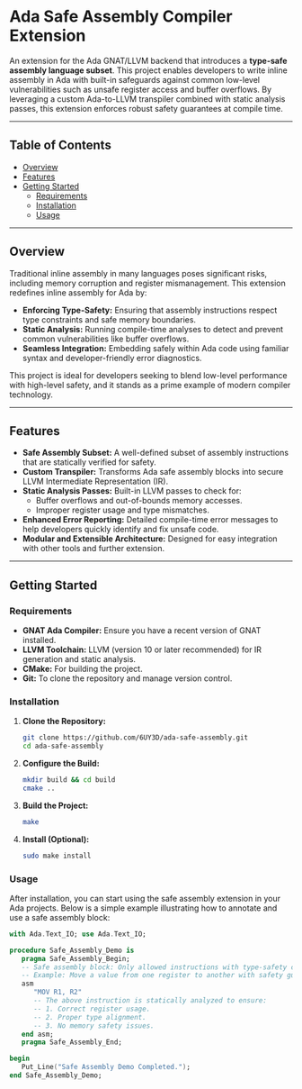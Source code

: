 # Ada Safe Assembly Compiler Extension

An extension for the Ada GNAT/LLVM backend that introduces a **type-safe assembly language subset**. This project enables developers to write inline assembly in Ada with built-in safeguards against common low-level vulnerabilities such as unsafe register access and buffer overflows. By leveraging a custom Ada-to-LLVM transpiler combined with static analysis passes, this extension enforces robust safety guarantees at compile time.

---

## Table of Contents

- [Overview](#overview)
- [Features](#features)
- [Getting Started](#getting-started)
  - [Requirements](#requirements)
  - [Installation](#installation)
  - [Usage](#usage)
    
---

## Overview

Traditional inline assembly in many languages poses significant risks, including memory corruption and register mismanagement. This extension redefines inline assembly for Ada by:

- **Enforcing Type-Safety:** Ensuring that assembly instructions respect type constraints and safe memory boundaries.
- **Static Analysis:** Running compile-time analyses to detect and prevent common vulnerabilities like buffer overflows.
- **Seamless Integration:** Embedding safely within Ada code using familiar syntax and developer-friendly error diagnostics.

This project is ideal for developers seeking to blend low-level performance with high-level safety, and it stands as a prime example of modern compiler technology.

---

## Features

- **Safe Assembly Subset:** A well-defined subset of assembly instructions that are statically verified for safety.
- **Custom Transpiler:** Transforms Ada safe assembly blocks into secure LLVM Intermediate Representation (IR).
- **Static Analysis Passes:** Built-in LLVM passes to check for:
  - Buffer overflows and out-of-bounds memory accesses.
  - Improper register usage and type mismatches.
- **Enhanced Error Reporting:** Detailed compile-time error messages to help developers quickly identify and fix unsafe code.
- **Modular and Extensible Architecture:** Designed for easy integration with other tools and further extension.

---

## Getting Started

### Requirements

- **GNAT Ada Compiler:** Ensure you have a recent version of GNAT installed.
- **LLVM Toolchain:** LLVM (version 10 or later recommended) for IR generation and static analysis.
- **CMake:** For building the project.
- **Git:** To clone the repository and manage version control.

### Installation

1. **Clone the Repository:**

   ```bash
   git clone https://github.com/6UY3D/ada-safe-assembly.git
   cd ada-safe-assembly
   ```
2. **Configure the Build:**
   ```bash
   mkdir build && cd build
   cmake ..
   ```
3. **Build the Project:**
   ```bash
   make
   ```
4. **Install (Optional):**
   ```bash
   sudo make install
   ```
### Usage
After installation, you can start using the safe assembly extension in your Ada projects. Below is a simple example illustrating how to annotate and use a safe assembly block:
   ```ada
   with Ada.Text_IO; use Ada.Text_IO;

   procedure Safe_Assembly_Demo is
      pragma Safe_Assembly_Begin;
      -- Safe assembly block: Only allowed instructions with type-safety checks
      -- Example: Move a value from one register to another with safety guarantees
      asm
         "MOV R1, R2"
         -- The above instruction is statically analyzed to ensure:
         -- 1. Correct register usage.
         -- 2. Proper type alignment.
         -- 3. No memory safety issues.
      end asm;
      pragma Safe_Assembly_End;

   begin
      Put_Line("Safe Assembly Demo Completed.");
   end Safe_Assembly_Demo;
   ```
